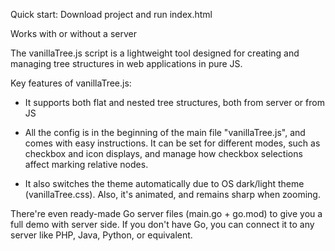 Quick start: Download project and run index.html

Works with or without a server

The vanillaTree.js script is a lightweight tool designed for creating and managing tree structures in web applications in pure JS. 

Key features of vanillaTree.js:

- It supports both flat and nested tree structures, both from server or from JS
  
- All the config is in the beginning of the main file "vanillaTree.js", and comes with easy instructions. It can be set for different modes, such as checkbox and icon displays, and manage how checkbox selections affect marking relative nodes.
  
- It also switches the theme automatically due to OS dark/light theme (vanillaTree.css). Also, it's animated, and remains sharp when zooming.

There're even ready-made Go server files (main.go + go.mod) to give you a full demo with server side. If you don't have Go, you can connect it to any server like PHP, Java, Python, or equivalent.

